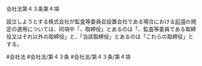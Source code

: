 会社法第４３条第４項

設立しようとする株式会社が監査等委員会設置会社である場合における[前項](会社法＿＿＿＿第４３条第３項)の規定の適用については、同項中「、取締役」とあるのは「、監査等委員である取締役又はそれ以外の取締役」と、「当該取締役」とあるのは「これらの取締役」とする。

#会社法
#会社法/第４３条
#会社法/第４３条/第４項
